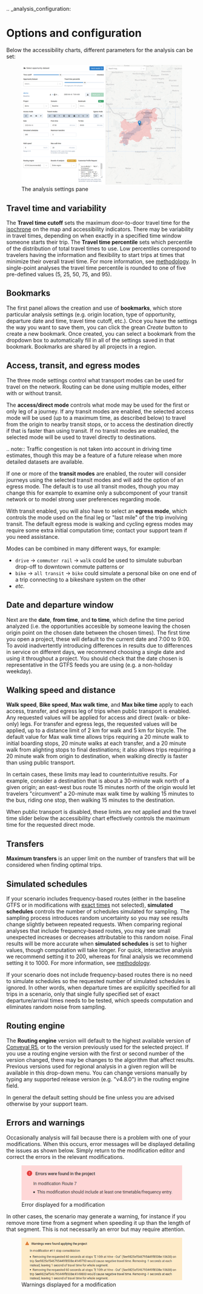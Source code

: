 .. _analysis_configuration:
# Options and configuration

Below the accessibility charts, different parameters for the analysis can be set:

<figure>
  <img src="../static/img/analysis-settings.png" />
  <figcaption>The analysis settings pane</figcaption>
</figure>

## Travel time and variability

The **Travel time cutoff** sets the maximum door-to-door travel time for the [isochrone](../glossary.md#isochrone) on the map and accessibility indicators.
There may be variability in travel times, depending on when exactly in a specified time window someone starts their trip. The **Travel time percentile** sets which percentile of the distribution of total travel times to use. Low percentiles correspond to travelers having the information and flexibility to start trips at times that minimize their overall travel time. For more information, see [methodology](methodology.html#time-percentile). In single-point analyses the travel time percentile is rounded to one of five pre-defined values (5, 25, 50, 75, and 95).

## Bookmarks

The first panel allows the creation and use of **bookmarks**, which store particular analysis settings (e.g. origin location, type of opportunity, departure date and time, travel time cutoff, etc.). Once you have the settings the way you want to save them, you can click the grean *Create* button to create a new bookmark. Once created, you can select a bookmark from the dropdown box to automatically fill in all of the settings saved in that bookmark. Bookmarks are shared by all projects in a region.

## Access, transit, and egress modes

The three mode settings control what transport modes can be used for travel on the network. Routing can be done using multiple modes, either with or without transit. 

The **access/direct mode** controls what mode may be used for the first or only leg of a journey. If any transit modes are enabled, the selected access mode will be used (up to a maximum time, as described below) to travel from the origin to nearby transit stops, or to access the destination directly if that is faster than using transit. If no transit modes are enabled, the selected mode will be used to travel directly to destinations.

.. note::
   Traffic congestion is not taken into account in driving time estimates, though this may be a feature of a future release when more detailed datasets are available.

If one or more of the **transit modes** are enabled, the router will consider journeys using the selected transit modes and will add the option of an egress mode. The default is to use all transit modes, though you may change this for example to examine only a subcomponent of your transit network or to model strong user preferences regarding mode. 

With transit enabled, you will also have to select an **egress mode**, which controls the mode used on the final leg or "last mile" of the trip involving transit. 
The default egress mode is walking and cycling egress modes may require some extra initial computation time; contact your support team if you need assistance.

Modes can be combined in many different ways, for example:
* `drive` -> `commuter rail` -> `walk` could be used to simulate suburban drop-off to downtown commute patterns or
* `bike` -> `all transit` -> `bike` could simulate a personal bike on one end of a trip connecting to a bikeshare system on the other
* *etc.*

## Date and departure window 

Next are the **date**, **from time**, and **to time**, which define the time period analyzed (i.e. the opportunities accesible by someone leaving the chosen origin point on the chosen date between the chosen times). The first time you open a project, these will default to the current date and 7:00 to 9:00. To avoid inadvertently introducing differences in results due to differences in service on different days, we recommend choosing a single date and using it throughout a project. You should check that the date chosen is representative in the GTFS feeds you are using (e.g. a non-holiday weekday).

## Walking speed and distance 

**Walk speed**, **Bike speed**, **Max walk time**, and **Max bike time** apply to each access, transfer, and egress leg of trips when public transport is enabled. Any requested values will be applied for access and direct (walk- or bike-only) legs. For transfer and egress legs, the requested values will be applied, up to a distance limit of 2 km for walk and 5 km for bicycle. The default value for Max walk time allows trips requiring a 20 minute walk to initial boarding stops, 20 minute walks at each transfer, and a 20 minute walk from alighting stops to final destinations; it also allows trips requiring a 20 minute walk from origin to destination, when walking directly is faster than using public transport.

In certain cases, these limits may lead to counterintuitive results. For example, consider a destination that is about a 30-minute walk north of a given origin; an east-west bus route 15 minutes north of the origin would let travelers "circumvent" a 20-minute max walk time by walking 15 minutes to the bus, riding one stop, then walking 15 minutes to the destination.

When public transport is disabled, these limits are not applied and the travel time slider below the accessibility chart effectively controls the maximum time for the requested direct mode.

## Transfers

**Maximum transfers** is an upper limit on the number of transfers that will be considered when finding optimal trips.

## Simulated schedules

If your scenario includes frequency-based routes (either in the baseline GTFS or in modifications with [exact times](../edit-scenario/timetable.html#exact-times) not selected), **simulated schedules** controls the number of schedules simulated for sampling. The sampling process introduces random uncertainty so you may see results change slightly between repeated requests. When comparing regional analyses that include frequency-based routes, you may see small unexpected increases or decreases attributable to this random noise. Final results will be more accurate when **simulated schedules** is set to higher values, though computation will take longer. For quick, interactive analysis we recommend setting it to 200, whereas for final analysis we recommend setting it to 1000. For more information, see [methodology](methodology.html).

If your scenario does not include frequency-based routes there is no need to simulate schedules so the requested number of simulated schedules is ignored. In other words, when departure times are explicitly specified for all trips in a scenario, only that single fully specified set of exact departure/arrival times needs to be tested, which speeds computation and eliminates random noise from sampling.

## Routing engine

The **Routing engine** version will default to the highest available version of [Conveyal R5](https://github.com/conveyal/r5), or to the version previously used for the selected project. If you use a routing engine version with the first or second number of the version changed, there may be changes to the algorithm that affect results. Previous versions used for regional analysis in a given region will be available in this drop-down menu. You can change versions manually by typing any supported release version (e.g. "v4.8.0") in the routing engine field.

In general the default setting should be fine unless you are advised otherwise by your support team. 

## Errors and warnings

Occasionally analysis will fail because there is a problem with one of your modifications. When this occurs, error messages will be displayed detailing the issues as shown below. Simply return to the modification editor and correct the errors in the relevant modifications. 

<figure>
  <img src="../static/img/modification-error.png" />
  <figcaption>Error displayed for a modification</figcaption>
</figure>

In other cases, the scenario may generate a warning, for instance if you remove more time from a segment when speeding it up than the length of that segment. This is not necessarily an error but may require attention.

<figure>
  <img src="../static/img/scenario-warning.png" />
  <figcaption>Warnings displayed for a modification</figcaption>
</figure>
